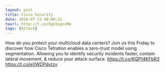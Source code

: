 ```yaml
---
layout: post
title: Cisco Security
date: 2018-07-23 00:00:21
tourl: http://t.co/OgCOugsnMe
tags: [Attack]
---
```

How do you protect your multicloud data centers? Join us this Friday to discover how Cisco Tetration enables a zero-trust model using segmentation. Allowing you to identify security incidents faster, contain lateral movement, &amp; reduce your attack surface. https://t.co/KQP14KFbR3 https://t.co/e0WDPdvtzy